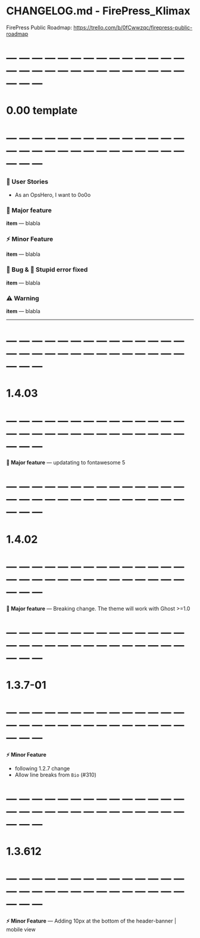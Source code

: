 # CHANGELOG.md - FirePress_Klimax

FirePress Public Roadmap:
https://trello.com/b/0fCwwzqc/firepress-public-roadmap

# — — — — — — — — — — — — — — — — — — — — — — — — — — — — — — —
# 0.00 template
# — — — — — — — — — — — — — — — — — — — — — — — — — — — — — — —

### 🎨 User Stories
- As an OpsHero, I want to 0o0o

### 🚀 Major feature

**item** — blabla

### ⚡️ Minor Feature

**item** — blabla

### 🐛 Bug & 🙈 Stupid error fixed

**item** — blabla

### ⚠️ Warning

**item** — blabla

---

# — — — — — — — — — — — — — — — — — — — — — — — — — — — — — — —
# 1.4.03
# — — — — — — — — — — — — — — — — — — — — — — — — — — — — — — —

**🚀 Major feature** — updatating to fontawesome 5

# — — — — — — — — — — — — — — — — — — — — — — — — — — — — — — —
# 1.4.02
# — — — — — — — — — — — — — — — — — — — — — — — — — — — — — — —

**🚀 Major feature** — Breaking change. The theme will work with Ghost >=1.0

# — — — — — — — — — — — — — — — — — — — — — — — — — — — — — — —
# 1.3.7-01
# — — — — — — — — — — — — — — — — — — — — — — — — — — — — — — —

**⚡️ Minor Feature** 
- following 1.2.7 change
- Allow line breaks from `Bio` (#310)

# — — — — — — — — — — — — — — — — — — — — — — — — — — — — — — —
# 1.3.612
# — — — — — — — — — — — — — — — — — — — — — — — — — — — — — — —

**⚡️ Minor Feature** — Adding 10px at the bottom of the header-banner | mobile view 


